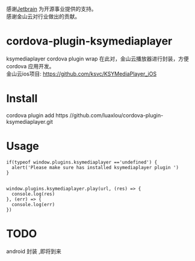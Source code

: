 感谢[Jetbrain](https://www.jetbrains.com/?from=goutils) 为开源事业提供的支持。  
感谢金山云对行业做出的贡献。

# cordova-plugin-ksymediaplayer
ksymediaplayer cordova plugin  wrap
在此对，金山云播放器进行封装，方便cordova 应用开发。  
金山云ios项目:   https://github.com/ksvc/KSYMediaPlayer_iOS


# Install 
cordova plugin add https //github.com/luaxlou/cordova-plugin-ksymediaplayer.git

# Usage
```
if(typeof window.plugins.ksymediaplayer =='undefined') {
  alert('Please make sure has installed ksymediaplayer plugin ')
}


window.plugins.ksymediaplayer.play(url, (res) => {
  console.log(res)
}, (err) => {
  console.log(err)
})
```

# TODO
android 封装 ,即将到来

